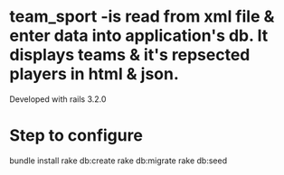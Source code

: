 team_sport -is read from xml file & enter data into application's db. It displays teams & it's repsected players in html & json.
==========
Developed with rails 3.2.0

Step to configure
==========

bundle install
rake db:create
rake db:migrate
rake db:seed

